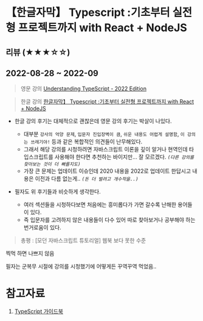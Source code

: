 # 【한글자막】 Typescript :기초부터 실전형 프로젝트까지 with React + NodeJS

## 리뷰 (★★★☆☆)
## 2022-08-28 ~ 2022-09

> 영문 강의
[Understanding TypeScript - 2022 Edition](https://www.udemy.com/course/understanding-typescript/#questions/8835948)

> 한글 강의
[한글자막】 Typescript :기초부터 실전형 프로젝트까지 with React + NodeJS](https://www.udemy.com/course/best-typescript-21/)

- 한글 강의 후기는 대체적으로 괜찮은데 영문 강의 후기는 박살이 나있다.
  - 대부분 `강사의 억양 문제`, `입문자 진입장벽이 큼`, `쉬운 내용도 어렵게 설명함`, `이 강의는 쓰레기야!` 등과 같은 복합적인 의견들이 난무해있다.
  - 그래서 해당 강의를 시청하려면 자바스크립트 이론을 깊이 알거나 현역인데 타입스크립트를 사용해야 한다면 추천하는 바이지만... 잘 모르겠다. _`(다른 강의를 찾아보는 것이 더 빠를지도)`_
  - 가장 큰 문제는 업데이트 이슈인데 2020 내용을 2022로 업데이트 한답시고 내용은 이전과 다름 없는게.. _`(돈 더 벌려고 개수작을..)`_

- 필자도 위 후기들과 비슷하게 생각한다. 
  - 여러 섹션들을 시청하다보면 처음에는 흥미롭다가 가면 갈수록 난해한 용어들이 있다.
  - 즉 입문자를 고려하지 않은 내용들이 다수 있어 따로 찾아보거나 공부해야 하는 번거로움이 있다.

> 총평 : [모던 자바스크립트 튜토리얼] 웹북 보다 못한 수준

찍먹 하면 나쁘지 않음

필자는 군복무 시절에 강의를 시청했기에 어떻게든 꾸역꾸역 먹었음..

# 참고자료
1. [TypeScript 가이드북](https://yamoo9.gitbook.io/typescript/)